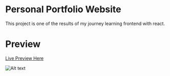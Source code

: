 # Personal Portfolio Website
This project is one of the results of my journey learning frontend with react.

# Preview
[Live Preview Here](https://dama.ink)

![Alt text](/react-portfolio-2-master/public/screenshot.png)
